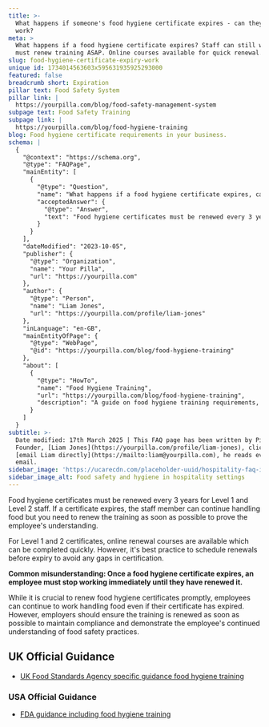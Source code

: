 ```yaml
---
title: >-
  What happens if someone's food hygiene certificate expires - can they still
  work?
meta: >
  What happens if a food hygiene certificate expires? Staff can still work but
  must renew training ASAP. Online courses available for quick renewal.
slug: food-hygiene-certificate-expiry-work
unique id: 1734014563603x595631935925293000
featured: false
breadcrumb short: Expiration
pillar text: Food Safety System
pillar link: |
  https://yourpilla.com/blog/food-safety-management-system
subpage text: Food Safety Training
subpage link: |
  https://yourpilla.com/blog/food-hygiene-training
blog: Food hygiene certificate requirements in your business.
schema: |
  {
    "@context": "https://schema.org",
    "@type": "FAQPage",
    "mainEntity": [
      {
        "@type": "Question",
        "name": "What happens if a food hygiene certificate expires, can employees continue working?",
        "acceptedAnswer": {
          "@type": "Answer",
          "text": "Food hygiene certificates must be renewed every 3 years for Level 1 and Level 2 staff. If a certificate expires, the employee can continue handling food while the necessary renewal training is completed promptly to ensure continued food safety. Online renewal courses are available, but it is best practice to schedule renewals before the certificate expires to avoid any gaps in certification."
        }
      }
    ],
    "dateModified": "2023-10-05",
    "publisher": {
      "@type": "Organization",
      "name": "Your Pilla",
      "url": "https://yourpilla.com"
    },
    "author": {
      "@type": "Person",
      "name": "Liam Jones",
      "url": "https://yourpilla.com/profile/liam-jones"
    },
    "inLanguage": "en-GB",
    "mainEntityOfPage": {
      "@type": "WebPage",
      "@id": "https://yourpilla.com/blog/food-hygiene-training"
    },
    "about": [
      {
        "@type": "HowTo",
        "name": "Food Hygiene Training",
        "url": "https://yourpilla.com/blog/food-hygiene-training",
        "description": "A guide on food hygiene training requirements, including what certification levels are needed for different roles in a food business."
      }
    ]
  }
subtitle: >-
  Date modified: 17th March 2025 | This FAQ page has been written by Pilla
  Founder, [Liam Jones](https://yourpilla.com/profile/liam-jones), click to
  [email Liam directly](https://mailto:liam@yourpilla.com), he reads every
  email.
sidebar_image: 'https://ucarecdn.com/placeholder-uuid/hospitality-faq-image.jpg'
sidebar_image_alt: Food safety and hygiene in hospitality settings
---
```

Food hygiene certificates must be renewed every 3 years for Level 1 and Level 2 staff. If a certificate expires, the staff member can continue handling food but you need to renew the training as soon as possible to prove the employee's understanding.

For Level 1 and 2 certificates, online renewal courses are available which can be completed quickly. However, it's best practice to schedule renewals before expiry to avoid any gaps in certification.

**Common misunderstanding: Once a food hygiene certificate expires, an employee must stop working immediately until they have renewed it.**

While it is crucial to renew food hygiene certificates promptly, employees can continue to work handling food even if their certificate has expired. However, employers should ensure the training is renewed as soon as possible to maintain compliance and demonstrate the employee's continued understanding of food safety practices.

## UK Official Guidance

-   [UK Food Standards Agency specific guidance food hygiene training](https://www.food.gov.uk/business-guidance/food-hygiene-for-your-business?utm_source=chatgpt.com)
    

### USA Official Guidance

-   [FDA guidance including food hygiene training](https://www.fda.gov/food/retail-food-protection/retail-food-industryregulatory-assistance-training)
